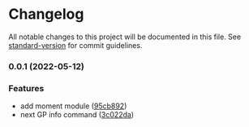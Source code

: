 # Changelog

All notable changes to this project will be documented in this file. See [standard-version](https://github.com/conventional-changelog/standard-version) for commit guidelines.

### 0.0.1 (2022-05-12)


### Features

* add moment module ([95cb892](https://github.com/puniker/f1_spanish_bot/commit/95cb892389c9c95914a62256f6452e436bac81d6))
* next GP info command ([3c022da](https://github.com/puniker/f1_spanish_bot/commit/3c022da436c84af813009844201d42968e4c06d0))
